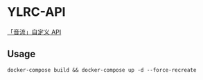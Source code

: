 # YLRC-API

[「音流」自定义 API](https://aqzscn.cn/archives/stream-music-custom-api)

## Usage

``` shell
docker-compose build && docker-compose up -d --force-recreate
```